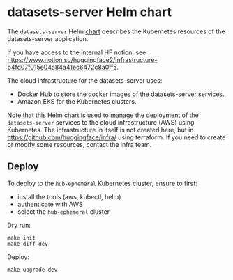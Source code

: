 # datasets-server Helm chart

The `datasets-server` Helm [chart](https://helm.sh/docs/topics/charts/) describes the Kubernetes resources of the datasets-server application.

If you have access to the internal HF notion, see https://www.notion.so/huggingface2/Infrastructure-b4fd07f015e04a84a41ec6472c8a0ff5.

The cloud infrastructure for the datasets-server uses:

- Docker Hub to store the docker images of the datasets-server services.
- Amazon EKS for the Kubernetes clusters.

Note that this Helm chart is used to manage the deployment of the `datasets-server` services to the cloud infrastructure (AWS) using Kubernetes. The infrastructure in itself is not created here, but in https://github.com/huggingface/infra/ using terraform. If you need to create or modify some resources, contact the infra team.

## Deploy

To deploy to the `hub-ephemeral` Kubernetes cluster, ensure to first:

- install the tools (aws, kubectl, helm)
- authenticate with AWS
- select the `hub-ephemeral` cluster

Dry run:

```shell
make init
make diff-dev
```

Deploy:

```shell
make upgrade-dev
```
